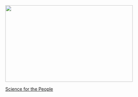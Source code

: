 <img src="https://scienceforthepeople.org/wp-content/uploads/2018/06/Untitled-design-1.png" width="400" height="240">  
  
[Science for the People](https://scienceforthepeople.org/no-tech-for-ice)
